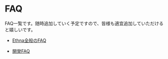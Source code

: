 # FAQ
FAQ一覧です。随時追加していく予定ですので、皆様も適宜追加していただけると嬉しいです。

- [Ethna全般のFAQ](ethna-document-faq-ethna_faq.html "ethna-document-faq-ethna\_faq (555d)")

- [開発FAQ](ethna-document-faq-dev_guide_faq.html "ethna-document-faq-dev\_guide\_faq (155d)")

<!-- ??END id:body -->
<!-- ??BEGIN id:summary --><!-- ??END id:note -->
